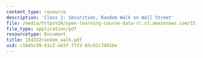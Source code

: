 ```yaml
---
content_type: resource
description: 'Class 2: Securities, Random Walk on Wall Street'
file: /media/https%3A/open-learning-course-data-rc.s3.amazonaws.com/15-433-investments-spring-2003/c5845cd981c2e63f7ff303c92c7d41be_154332random_walk.pdf
file_type: application/pdf
resourcetype: Document
title: 154332random_walk.pdf
uid: c5845cd9-81c2-e63f-7ff3-03c92c7d41be
---
```

